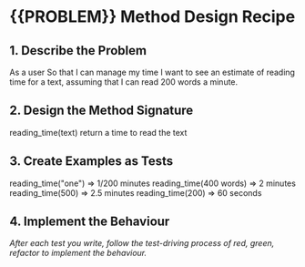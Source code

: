 # {{PROBLEM}} Method Design Recipe

## 1. Describe the Problem

As a user
So that I can manage my time
I want to see an estimate of reading time for a text, assuming that I can read 200 words a minute.

## 2. Design the Method Signature

reading_time(text)
return a time to read the text

## 3. Create Examples as Tests

reading_time("one") => 1/200 minutes
reading_time(400 words) => 2 minutes 
reading_time(500) => 2.5 minutes
reading_time(200) => 60 seconds

## 4. Implement the Behaviour

_After each test you write, follow the test-driving process of red, green, refactor to implement the behaviour._